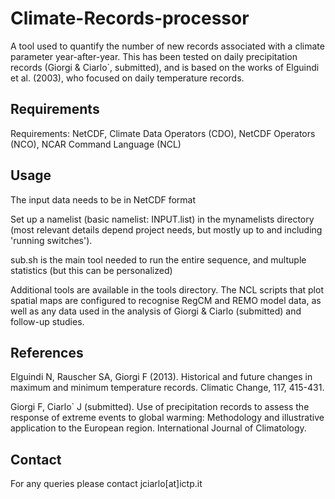 # Climate-Records-processor

A tool used to quantify the number of new records associated with a climate parameter year-after-year. This has been tested on daily precipitation records (Giorgi & Ciarlo`, submitted), and is based on the works of Elguindi et al. (2003), who focused on daily temperature records.


## Requirements

Requirements: NetCDF, Climate Data Operators (CDO), NetCDF Operators (NCO), NCAR Command Language (NCL)

## Usage

The input data needs to be in NetCDF format

Set up a namelist (basic namelist: INPUT.list) in the mynamelists directory (most relevant details depend project needs, but mostly up to and including 'running switches'). 

sub.sh is the main tool needed to run the entire sequence, and multuple statistics (but this can be personalized)

Additional tools are available in the tools directory. The NCL scripts that plot spatial maps are configured to recognise RegCM and REMO model data, as well as any data used in the analysis of Giorgi & Ciarlo (submitted) and follow-up studies.


## References

Elguindi N, Rauscher SA, Giorgi F (2013). Historical and future changes in maximum and minimum temperature records. Climatic Change, 117, 415-431.

Giorgi F, Ciarlo` J (submitted). Use of precipitation records to assess the response of extreme events to global warming: Methodology and illustrative application to the European region. International Journal of Climatology.

## Contact 

For any queries please contact jciarlo[at]ictp.it
